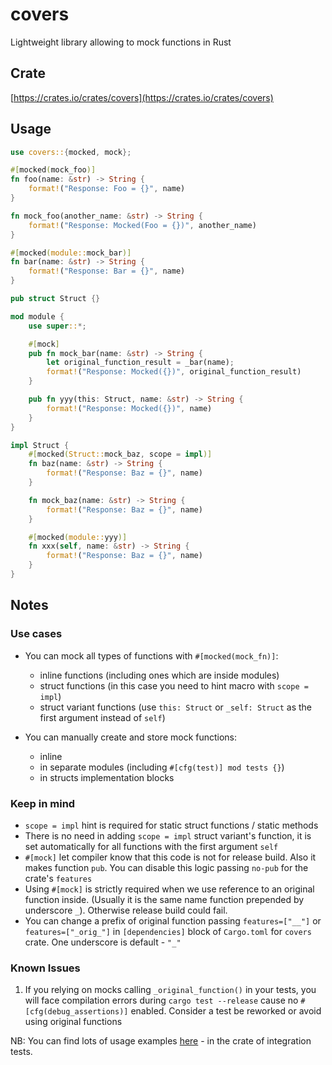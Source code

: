# covers #
Lightweight library allowing to mock functions in Rust

## Crate ##
[https://crates.io/crates/covers](https://crates.io/crates/covers)

## Usage ##
```rust
use covers::{mocked, mock};

#[mocked(mock_foo)]
fn foo(name: &str) -> String {
    format!("Response: Foo = {}", name)
}

fn mock_foo(another_name: &str) -> String {
    format!("Response: Mocked(Foo = {})", another_name)
}

#[mocked(module::mock_bar)]
fn bar(name: &str) -> String {
    format!("Response: Bar = {}", name)
}

pub struct Struct {}

mod module {
    use super::*;

    #[mock]
    pub fn mock_bar(name: &str) -> String {
        let original_function_result = _bar(name);
        format!("Response: Mocked({})", original_function_result)
    }

    pub fn yyy(this: Struct, name: &str) -> String {
        format!("Response: Mocked({})", name)
    }
}

impl Struct {
    #[mocked(Struct::mock_baz, scope = impl)]
    fn baz(name: &str) -> String {
        format!("Response: Baz = {}", name)
    }

    fn mock_baz(name: &str) -> String {
        format!("Response: Baz = {}", name)
    }

    #[mocked(module::yyy)]
    fn xxx(self, name: &str) -> String {
        format!("Response: Baz = {}", name)
    }
}
```

## Notes ##

### Use cases ###
* You can mock all types of functions with `#[mocked(mock_fn)]`:
    * inline functions (including ones which are inside modules)
    * struct functions (in this case you need to hint macro with `scope = impl`)
    * struct variant functions (use `this: Struct` or `_self: Struct` as the first argument instead of `self`)
    
* You can manually create and store mock functions:
    * inline
    * in separate modules (including `#[cfg(test)] mod tests {}`)
    * in structs implementation blocks
    
### Keep in mind ###
* `scope = impl` hint is required for static struct functions / static methods
* There is no need in adding `scope = impl` struct variant's function, 
  it is set automatically for all functions with the first argument `self`
* `#[mock]` let compiler know that this code is not for release build.
  Also it makes function `pub`. You can disable this logic passing `no-pub` for the crate's `features` 
* Using `#[mock]` is strictly required when we use reference to an original function 
  inside. (Usually it is the same name function prepended by underscore `_`). Otherwise release build could fail.
* You can change a prefix of original function passing `features=["__"]` or `features=["_orig_"]`
  in `[dependencies]` block of `Cargo.toml` for `covers` crate. One underscore is default - `"_"`
  
### Known Issues ###
1. If you relying on mocks calling `_original_function()` in your tests,
   you will face compilation errors during `cargo test --release` 
   cause no `#[cfg(debug_assertions)]` enabled.
   Consider a test be reworked or avoid using original functions  
 
NB: You can find lots of usage examples [here](https://github.com/reanimatorzon/covers/blob/master/covers_it/src/main.rs) -
in the crate of integration tests.     

 
